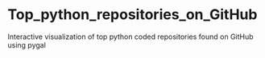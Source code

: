 # Top_python_repositories_on_GitHub
Interactive visualization of top python coded repositories found on GitHub using pygal
